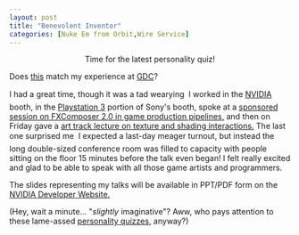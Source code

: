 ```yaml
---
layout: post
title: "Benevolent Inventor"
categories: [Nuke Em from Orbit,Wire Service]
---
```

<center>Time for the latest personality quiz!<br><script src="http://www.personaldna.com/t?k=fvoikFkVWqWWU&t=Benevolent+Inventor"> 
</script></center>

Does <a href="http://personaldna.com/report.php?k=fvoikFkVWqWWUaZ-GO-AAAAC-dfab">this</a> match my experience at <a href="http://www.gdconf.com/">GDC</a>?

I had a great time, though it was a tad wearying &#151; I worked in the <a href="http://developer.nvidia.com/">NVIDIA</a> booth, in the <a href="http://www.ps3land.com/">Playstation 3</a> portion of Sony's booth, spoke at a <a href="http://www.cmpevents.com/GD06/a.asp?option=C&V=11&SessID=2383">sponsored session on FXComposer 2.0 in game production pipelines,</a> and then on Friday gave a <a href="http://www.cmpevents.com/GD06/a.asp?option=C&V=11&SessID=1638">art track lecture on texture and shading interactions.</a> The last one surprised me &#151; I expected a last-day meager turnout, but instead the long double-sized conference room was filled to capacity with people sitting on the floor 15 minutes before the talk even began! I felt really excited and glad to be able to speak with all those game artists and programmers.

The slides representing my talks will be available in PPT/PDF form on the <a href="http://developer.nvidia.com/">NVIDIA Developer Website.</a>

(Hey, wait a minute... "<i>slightly</i> imaginative"? Aww, who pays attention to these lame-assed <a href="/blog/archives/000467.html">personality quizzes,</a> anyway?)



